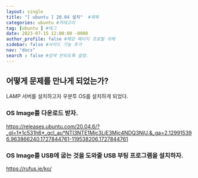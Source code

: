```yaml
---
layout: single
title: "[ ubuntu ] 20.04 설치"  #제목
categories: ubuntu #카테고리
tag: [ubuntu ] #태그
date: 2023-07-15 12:00:00 -0000
author_profile: false #해당 페이지 프로필 삭제
sidebar: false #사이드 기능 추가
nav: "docs" 
search : false #검색 안되도록 설정.
---
```


## 어떻게 문제를 만나게 되었는가?

LAMP 서버를 설치하고자 우분투 OS를 설치하게 되었다. 


### OS Image를 다운로드 받자.
https://releases.ubuntu.com/20.04.6/?_gl=1*1c531h6*_gcl_au*NTI3NTE1Mjc3LjE3Mjc4NDQ3NjU.&_ga=2.129915396.963866240.1727844761-119538206.1727844761

### OS Image를 USB에 굽는 것을 도와줄 USB 부팅 프로그램을 설치하자.
https://rufus.ie/ko/


